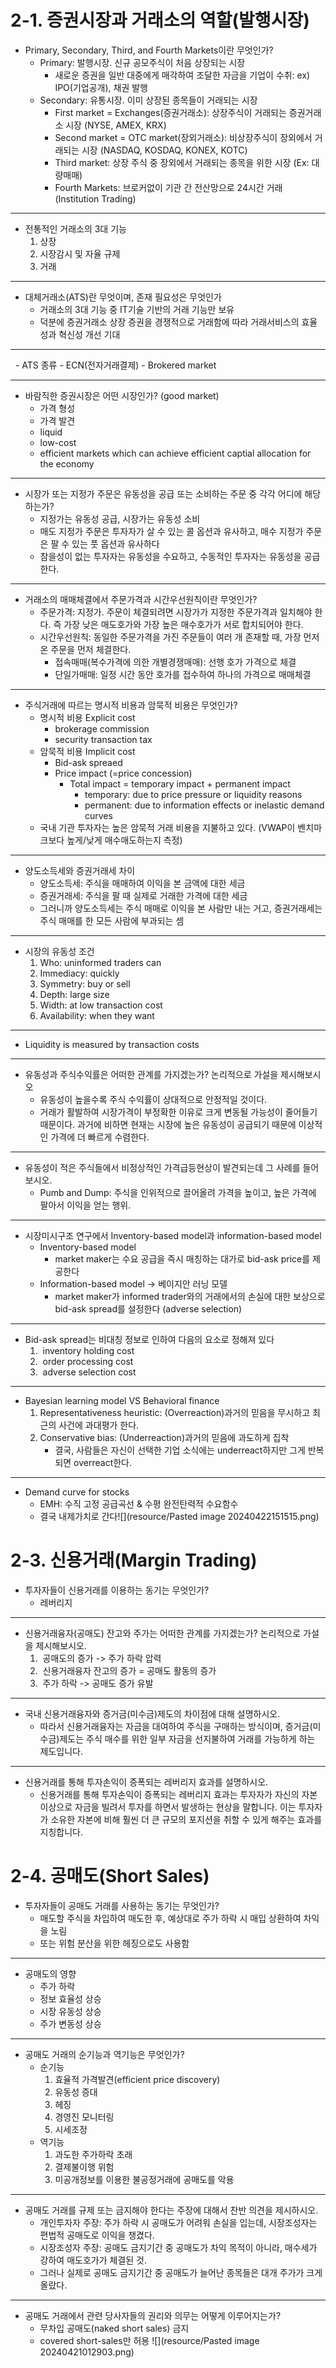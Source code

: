 # 2-1. 증권시장과 거래소의 역할(발행시장)


- Primary, Secondary, Third, and Fourth Markets이란 무엇인가?
	- Primary: 발행시장. 신규 공모주식이 처음 상장되는 시장
		- 새로운 증권을 일반 대중에게 매각하여 조달한 자금을 기업이 수취: ex) IPO(기업공개), 채권 발행
	- Secondary: 유통시장. 이미 상장된 종목들이 거래되는 시장
		- First market = Exchanges(증권거래소): 상장주식이 거래되는 증권거래소 시장 (NYSE, AMEX, KRX)
		- Second market = OTC market(장외거래소): 비상장주식이 장외에서 거래되는 시장 (NASDAQ, KOSDAQ, KONEX, KOTC)
		- Third market: 상장 주식 중 장외에서 거래되는 종목을 위한 시장 (Ex: 대량매매)
		- Fourth Markets: 브로커없이 기관 간 전산망으로 24시간 거래 (Institution Trading)
---

- 전통적인 거래소의 3대 기능
	1. 상장
	2. 시장감시 및 자율 규제
	3. 거래

---

- 대체거래소(ATS)란 무엇이며, 존재 필요성은 무엇인가
	- 거래소의 3대 기능 중 IT기술 기반의 거래 기능만 보유
	- 덕분에 증권거래소 상장 증권을 경쟁적으로 거래함에 따라 거래서비스의 효율성과 혁신성 개선 기대

---
  - ATS 종류
	- ECN(전자거래결제)
	- Brokered market

---
- 바람직한 증권시장은 어떤 시장인가? (good market)
	- 가격 형성
	- 가격 발견
	- liquid
	- low-cost
	- efficient markets which can achieve efficient captial allocation for the economy
---

- 시장가 또는 지정가 주문은 유동성을 공급 또는 소비하는 주문 중 각각 어디에 해당하는가?
	- 지정가는 유동성 공급, 시장가는 유동성 소비
	- 매도 지정가 주문은 투자자가 살 수 있는 콜 옵션과 유사하고, 매수 지정가 주문은 팔 수 있는 풋 옵션과 유사하다
	- 참을성이 없는 투자자는 유동성을 수요하고, 수동적인 투자자는 유동성을 공급한다.
---

- 거래소의 매매체결에서 주문가격과 시간우선원칙이란 무엇인가?
	- 주문가격: 지정가. 주문이 체결되려면 시장가가 지정한 주문가격과 일치해야 한다. 즉 가장 낮은 매도호가와 가장 높은 매수호가가 서로 합치되어야 한다.
	- 시간우선원칙: 동일한 주문가격을 가진 주문들이 여러 개 존재할 때, 가장 먼저 온 주문을 먼저 체결한다.
		- 접속매매(복수가격에 의한 개별경쟁매매): 선행 호가 가격으로 체결
		- 단일가매매: 일정 시간 동안 호가를 접수하여 하나의 가격으로 매매체결

---

- 주식거래에 따르는 명시적 비용과 암묵적 비용은 무엇인가?
	- 명시적 비용 Explicit cost
		- brokerage commission
		- security transaction tax
	- 암묵적 비용 Implicit cost
		- Bid-ask spreaed
		- Price impact (=price concession)
			- Total impact = temporary impact + permanent impact
				- temporary: due to price pressure or liquidity reasons
				- permanent: due to information effects or inelastic demand curves
	- 국내 기관 투자자는 높은 암묵적 거래 비용을 지불하고 있다. (VWAP이 벤치마크보다 높게/낮게 매수매도하는지 측정)
  
---
- 양도소득세와 증권거래세 차이
	- 양도소득세: 주식을 매매하여 이익을 본 금액에 대한 세금
	- 증권거래세: 주식을 팔 때 실제로 거래한 가격에 대한 세금
	- 그러니까 양도소득세는 주식 매매로 이익을 본 사람만 내는 거고, 증권거래세는 주식 매매를 한 모든 사람에 부과되는 셈

----

- 시장의 유동성 조건
	1. Who: uninformed traders can
	2. Immediacy: quickly
	3. Symmetry: buy or sell
	4. Depth: large size
	5. Width: at low transaction cost
	6. Availability: when they want

---

- Liquidity is measured by transaction costs
---

- 유동성과 주식수익률은 어떠한 관계를 가지겠는가? 논리적으로 가설을 제시해보시오
	- 유동성이 높을수록 주식 수익률이 상대적으로 안정적일 것이다.
	- 거래가 활발하여 시장가격이 부정확한 이유로 크게 변동될 가능성이 줄어들기 때문이다. 과거에 비하면 현재는 시장에 높은 유동성이 공급되기 때문에 이상적인 가격에 더 빠르게 수렴한다.

--- 
- 유동성이 적은 주식들에서 비정상적인 가격급등현상이 발견되는데 그 사례를 들어 보시오.
	- Pumb and Dump: 주식을 인위적으로 끌어올려 가격을 높이고, 높은 가격에 팔아서 이익을 얻는 행위.

---
- 시장미시구조 연구에서 Inventory-based model과 information-based model
	- Inventory-based model
		- market maker는 수요 공급을 즉시 매칭하는 대가로 bid-ask price를 제공한다
	- Information-based model -> 베이지안 러닝 모델
		- market maker가 informed trader와의 거래에서의 손실에 대한 보상으로 bid-ask spread를 설정한다 (adverse selection)

---
- Bid-ask spread는 비대칭 정보로 인하여 다음의 요소로 정해져 있다
	1.  inventory holding cost
	2.  order processing cost
	3.  adverse selection cost

---

- Bayesian learning model VS Behavioral finance
	1. Representativeness heuristic: (Overreaction)과거의 믿음을 무시하고 최근의 사건에 과대평가 한다.
	2. Conservative bias: (Underreaction)과거의 믿음에 과도하게 집착
		- 결국, 사람들은 자신이 선택한 기업 소식에는 underreact하지만 그게 반복되면 overreact한다.
	
---

- Demand curve for stocks
	- EMH: 수직 고정 공급곡선 & 수평 완전탄력적 수요함수
	- 결국 내제가치로 간다![](resource/Pasted image 20240422151515.png)

  

# 2-3. 신용거래(Margin Trading)

  

- 투자자들이 신용거래를 이용하는 동기는 무엇인가?
	- 레버리지
---

- 신용거래융자(공매도) 잔고와 주가는 어떠한 관계를 가지겠는가? 논리적으로 가설을 제시해보시오.
	1.  공매도의 증가 -> 주가 하락 압력
	2.  신용거래융자 잔고의 증가 = 공매도 활동의 증가
	3.  주가 하락 -> 공매도 증가 유발
---

- 국내 신용거래융자와 증거금(미수금)제도의 차이점에 대해 설명하시오.
	- 따라서 신용거래융자는 자금을 대여하여 주식을 구매하는 방식이며, 증거금(미수금)제도는 주식 매수를 위한 일부 자금을 선지불하여 거래를 가능하게 하는 제도입니다.
---
  
- 신용거래를 통해 투자손익이 증폭되는 레버리지 효과를 설명하시오.
	- 신용거래를 통해 투자손익이 증폭되는 레버리지 효과는 투자자가 자신의 자본 이상으로 자금을 빌려서 투자를 하면서 발생하는 현상을 말합니다. 이는 투자자가 소유한 자본에 비해 훨씬 더 큰 규모의 포지션을 취할 수 있게 해주는 효과를 지칭합니다.

  

# 2-4. 공매도(Short Sales)

  

- 투자자들이 공매도 거래를 사용하는 동기는 무엇인가?
	- 매도할 주식을 차입하여 매도한 후, 예상대로 주가 하락 시 매입 상환하여 차익을 노림
	- 또는 위험 분산을 위한 헤징으로도 사용함

---

- 공매도의 영향 
	- 주가 하락
	- 정보 효율성 상승 
	- 시장 유동성 상승 
	- 주가 변동성 상승

---

- 공매도 거래의 순기능과 역기능은 무엇인가?
	- 순기능
		1. 효율적 가격발견(efficient price discovery)
		2. 유동성 증대
		3. 헤징
		4. 경영진 모니터링
		5. 시세조정
	- 역기능
		1. 과도한 주가하락 초래
		2. 결제불이행 위험
		3. 미공개정보를 이용한 불공정거래에 공매도를 악용

---

- 공매도 거래를 규제 또는 금지해야 한다는 주장에 대해서 찬반 의견을 제시하시오.
	- 개인투자자 주장: 주가 하락 시 공매도가 어려워 손실을 입는데, 시장조성자는 편법적 공매도로 이익을 챙겼다.
	- 시장조성자 주장: 공매도 금지기간 중 공매도가 차익 목적이 아니라, 매수세가 강하여 매도호가가 체결된 것.
	- 그러나 실제로 공매도 금지기간 중 공매도가 늘어난 종목들은 대개 주가가 크게 올랐다.
---

- 공매도 거래에서 관련 당사자들의 권리와 의무는 어떻게 이루어지는가?
	- 무차입 공매도(naked short sales) 금지
	- covered short-sales만 허용 ![](resource/Pasted image 20240421012903.png)